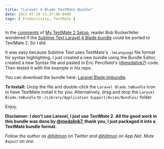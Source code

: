 ```yaml
---
title: "Laravel 4 Blade TextMate Bundle"
date: 2013-07-28 11:37:00-0400
tags: [ Productivity, TextMate ]
---
```


In the [comments](https://hiltmon.com/blog/2013/04/15/my-textmate-2-setup/#comment-973665378) of [My TextMate 2 Setup](https://hiltmon.com/blog/2013/04/15/my-textmate-2-setup/#comment-973665378), reader Bob Rockerfeller wondered if the [Sublime Text Laravel 4 Blade bundle](https://github.com/Medalink/Laravel-Blade) could be ported to TextMate 2. So I did.

It was easy because Sublime Text uses TextMate's `.tmLanguage` file format for syntax highlighting. I just created a new bundle using the Bundle Editor, created a new Syntax file and pasted in Eric Percifield's ([@medalink7](https://twitter.com/medalink7)) code. Then tested it with the example in his repo.

You can download the bundle here: [Laravel Blade.tmbundle](https://hiltmon.com/files/Laravel-Blade.tmbundle.zip).

**To Install:** Unzip the file and double-click the `Laravel Blade.tmBundle` icon to have TextMate install it for you. Alternatively, drag and drop the `Laravel Blade.tmBundle` to `~/Library/Application Support/Avian/Bundles/` folder.

Enjoy.

**Disclaimer: I don't use Laravel, I just use TextMate 2. All the good work in this bundle was done by [@medalink7](https://twitter.com/medalink7), thank you,  I just packaged it into a TextMate bundle format.**

*Follow the author as [@hiltmon](https://twitter.com/hiltmon) on Twitter and [@hiltmon](http://alpha.app.net/hiltmon) on App.Net. Mute `#xpost` on one.*
